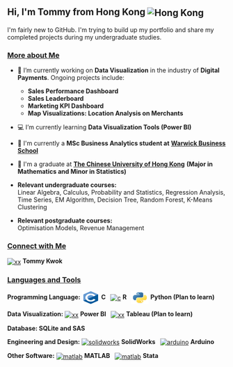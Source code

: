 <h2 align="left">
  Hi, I'm Tommy from Hong Kong
  <img align="center" src="https://em-content.zobj.net/thumbs/120/google/350/flag-hong-kong-sar-china_1f1ed-1f1f0.png" alt="Hong Kong" width="40" height="40">
</h2>

I'm fairly new to GitHub. I'm trying to build up my portfolio and share my completed projects during my undergraduate studies.

<h3 align="left"><ins>More about Me</ins></h3>

- 🏢 I’m currently working on **Data Visualization** in the industry of **Digital Payments**. Ongoing projects include:
  - **Sales Performance Dashboard**
  - **Sales Leaderboard**
  - **Marketing KPI Dashboard**
  - **Map Visualizations: Location Analysis on Merchants**
  
- 💻 I’m currently learning **Data Visualization Tools (Power BI)**
- 🏫 I'm currently a **MSc Business Analytics student at** <a href="https://www.wbs.ac.uk/" target="blank">**Warwick Business School**</a>
- 🏫 I'm a graduate at <a href="https://www.cuhk.edu.hk/english/index.html" target="blank">**The Chinese University of Hong Kong**</a> **(Major in Mathematics and Minor in Statistics)**
- **Relevant undergraduate courses:** <br>
  Linear Algebra, Calculus, Probability and Statistics, Regression Analysis, Time Series, EM Algorithm, Decision Tree, Random Forest, K-Means Clustering
- **Relevant postgraduate courses:** <br>
  Optimisation Models, Revenue Management
  
<h3 align="left"><ins>Connect with Me</ins></h3>
<p align="left">
<a href="https://www.linkedin.com/in/tommykwok722/" target="blank"><img align="center" src="https://raw.githubusercontent.com/rahuldkjain/github-profile-readme-generator/master/src/images/icons/Social/linked-in-alt.svg" alt="xx" height="30" width="40" /></a> <b>Tommy Kwok</b>&ensp;

<!--
<a href="https://www.facebook.com/profile.php?id=100010258817415" target="blank"><img align="center" src="https://raw.githubusercontent.com/rahuldkjain/github-profile-readme-generator/master/src/images/icons/Social/facebook.svg" alt="xx" height="30" width="40" /></a> <b>Tommy Kwok</b>&ensp;
<a href="https://instagram.com/tommy_kwh" target="blank"><img align="center" src="https://raw.githubusercontent.com/rahuldkjain/github-profile-readme-generator/master/src/images/icons/Social/instagram.svg" alt="xx" height="30" width="40" /></a> <b>tommy_kwh</b>&ensp;
<a href="https://twitter.com/tommy_kwh" target="blank"><img align="center" src="https://raw.githubusercontent.com/rahuldkjain/github-profile-readme-generator/master/src/images/icons/Social/twitter.svg" alt="xx" height="30" width="40" /></a> <b>@tommy_kwh</b>
-->
</p>

<h3 align="left"><ins>Languages and Tools</ins></h3>
<p align="left">
<b>Programming Language:</b>
<a href="https://www.cprogramming.com/" target="_blank" rel="noreferrer"><img align="center" src="https://raw.githubusercontent.com/devicons/devicon/master/icons/c/c-original.svg" alt="c" width="40" height="30"/></a> <b>C</b>&ensp;
<a href="https://www.r-project.org/" target="_blank" rel="noreferrer"><img align="center" src="https://upload.wikimedia.org/wikipedia/commons/thumb/1/1b/R_logo.svg/1280px-R_logo.svg.png" alt="c" width="40" height="30"/></a> <b>R</b>&ensp;
<a href="https://www.python.org" target="_blank" rel="noreferrer"> <img align="center" src="https://raw.githubusercontent.com/devicons/devicon/master/icons/python/python-original.svg" alt="python" width="40" height="30"/></a> <b>Python (Plan to learn)</b>

<b>Data Visualization:</b>
<a href="https://powerbi.microsoft.com/en-us/" target="_blank" rel="noreferrer"><img align="center" src="https://upload.wikimedia.org/wikipedia/commons/thumb/c/cf/New_Power_BI_Logo.svg/630px-New_Power_BI_Logo.svg.png" alt="xx" width="30" height="30"/></a> <b>Power BI</b>&ensp;
<a href="https://www.tableau.com/" target="_blank" rel="noreferrer"><img align="center" src="https://cdn.filepicker.io/api/file/jZDILlufSOSDOkuJTZ7J" alt="xx" width="30" height="30"/></a> <b>Tableau (Plan to learn)</b>

<b>Database: SQLite and SAS</b>

<b>Engineering and Design:</b>
<a href="https://www.r-project.org/" target="_blank" rel="noreferrer"><img align="center" src="https://encrypted-tbn0.gstatic.com/images?q=tbn:ANd9GcS6W-xmWL1Z1gJS_oow7BsmsHTTjsD3MEqZLzlsb0szpr0fkBfrG2B7fWhmERR-Pn7kZzo&usqp=CAU" alt="solidworks" width="30" height="30"/></a> <b>SolidWorks</b>&ensp;
<a href="https://www.arduino.cc/" target="_blank" rel="noreferrer"><img align="center" src="https://cdn.worldvectorlogo.com/logos/arduino-1.svg" alt="arduino" width="40" height="30"/></a> <b>Arduino</b>
  
<b>Other Software:</b>
<a href="https://www.mathworks.com/" target="_blank" rel="noreferrer"><img align="center" src="https://upload.wikimedia.org/wikipedia/commons/2/21/Matlab_Logo.png" alt="matlab" width="40" height="30"/></a> <b>MATLAB</b>&ensp;
<a href="https://www.stata.com/" target="_blank" rel="noreferrer"><img align="center" src="https://www.insightplatforms.com/wp-content/uploads/2019/09/stata_logo.png" alt="matlab" width="40" height="40"/></a> <b>Stata</b>&ensp;
</p>
